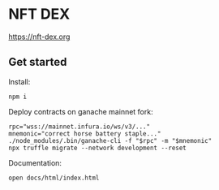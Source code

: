 # NFT DEX

https://nft-dex.org

## Get started

Install:
```
npm i
```

Deploy contracts on ganache mainnet fork:
```
rpc="wss://mainnet.infura.io/ws/v3/..."
mnemonic="correct horse battery staple..."
./node_modules/.bin/ganache-cli -f "$rpc" -m "$mnemonic"
npx truffle migrate --network development --reset
```

Documentation:
```
open docs/html/index.html
```
